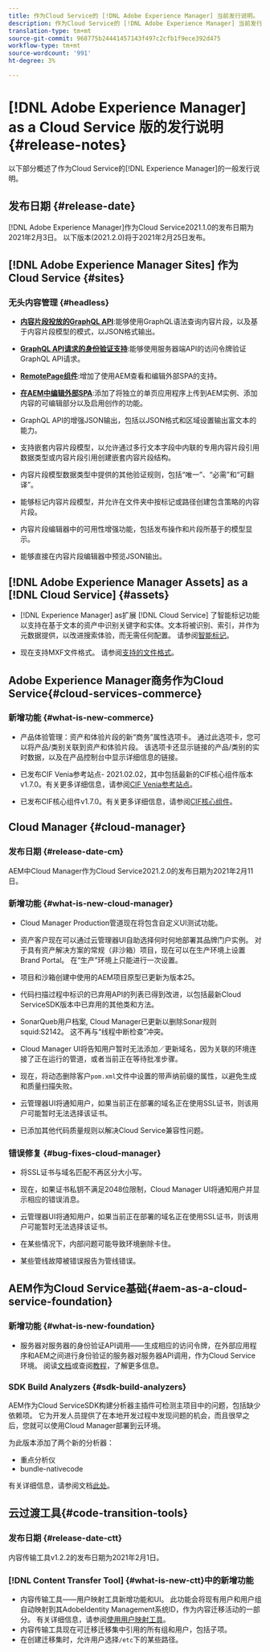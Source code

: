 ```yaml
---
title: 作为Cloud Service的 [!DNL Adobe Experience Manager] 当前发行说明。
description: 作为Cloud Service的 [!DNL Adobe Experience Manager] 当前发行说明。
translation-type: tm+mt
source-git-commit: 968775b24441457143f497c2cfb1f9ece392d475
workflow-type: tm+mt
source-wordcount: '991'
ht-degree: 3%

---
```



# [!DNL Adobe Experience Manager] as a Cloud Service 版的发行说明 {#release-notes}

以下部分概述了作为Cloud Service的[!DNL Experience Manager]的一般发行说明。

## 发布日期 {#release-date}

[!DNL Adobe Experience Manager]作为Cloud Service2021.1.0的发布日期为2021年2月3日。
以下版本(2021.2.0)将于2021年2月25日发布。

## [!DNL Adobe Experience Manager Sites] 作为Cloud Service  {#sites}

### 无头内容管理 {#headless}

* **[内容片段投放的GraphQL API](/help/assets/content-fragments/graphql-api-content-fragments.md)**:能够使用GraphQL语法查询内容片段，以及基于内容片段模型的模式，以JSON格式输出。

* **[GraphQL API请求的身份验证支持](/help/assets/content-fragments/graphql-authentication-content-fragments.md)**:能够使用服务器端API的访问令牌验证GraphQL API请求。

* **[RemotePage组件](/help/implementing/developing/hybrid/remote-page.md)**:增加了使用AEM查看和编辑外部SPA的支持。

* **[在AEM中编辑外部SPA](/help/implementing/developing/hybrid/editing-external-spa.md)**:添加了将独立的单页应用程序上传到AEM实例、添加内容的可编辑部分以及启用创作的功能。

* GraphQL API的增强JSON输出，包括以JSON格式和区域设置输出富文本的能力。

* 支持嵌套内容片段模型，以允许通过多行文本字段中内联的专用内容片段引用数据类型或内容片段引用创建嵌套内容片段结构。

* 内容片段模型数据类型中提供的其他验证规则，包括“唯一”、“必需”和“可翻译”。

* 能够标记内容片段模型，并允许在文件夹中按标记或路径创建包含策略的内容片段。

* 内容片段编辑器中的可用性增强功能，包括发布操作和片段所基于的模型显示。

* 能够直接在内容片段编辑器中预览JSON输出。

<!--
### Progressive Web Apps (PWAs) {#pwa}

* [A Progressive Web App (PWA) version of a site](/help/sites-cloud/authoring/features/enable-pwa.md)  can now be enabled at the project level via simple configuration.
-->

## [!DNL Adobe Experience Manager Assets] as a [!DNL Cloud Service] {#assets}

* [!DNL Experience Manager] as扩展 [!DNL Cloud Service] 了智能标记功能以支持在基于文本的资产中识别关键字和实体。文本将被识别、索引，并作为元数据提供，以改进搜索体验，而无需任何配置。 请参阅[智能标记](/help/assets/smart-tags.md)。

* 现在支持MXF文件格式。 请参阅[支持的文件格式](/help/assets/file-format-support.md#video-formats)。

## Adobe Experience Manager商务作为Cloud Service{#cloud-services-commerce}

### 新增功能 {#what-is-new-commerce}

* 产品体验管理：资产和体验片段的新“商务”属性选项卡。 通过此选项卡，您可以将产品/类别关联到资产和体验片段。 该选项卡还显示链接的产品/类别的实时数据，以及在产品控制台中显示详细信息的链接。

* 已发布CIF Venia参考站点- 2021.02.02，其中包括最新的CIF核心组件版本v1.7.0。有关更多详细信息，请参阅[CIF Venia参考站点](https://github.com/adobe/aem-cif-guides-venia/releases/tag/venia-2021.02.02)。

* 已发布CIF核心组件v1.7.0。有关更多详细信息，请参阅[CIF核心组件](https://github.com/adobe/aem-core-cif-components/releases/tag/core-cif-components-reactor-1.7.0)。

## Cloud Manager {#cloud-manager}

### 发布日期 {#release-date-cm}

AEM中Cloud Manager作为Cloud Service2021.2.0的发布日期为2021年2月11日。

### 新增功能 {#what-is-new-cloud-manager}

* Cloud Manager Production管道现在将包含自定义UI测试功能。

* 资产客户现在可以通过云管理器UI自助选择何时何地部署其品牌门户实例。 对于具有资产解决方案的常规（非沙箱）项目，现在可以在生产环境上设置Brand Portal。 在“生产”环境上只能进行一次设置。

* 项目和沙箱创建中使用的AEM项目原型已更新为版本25。

* 代码扫描过程中标识的已弃用API的列表已得到改进，以包括最新Cloud ServiceSDK版本中已弃用的其他类和方法。

* SonarQueb用户档案, Cloud Manager已更新以删除Sonar规则squid:S2142。 这不再与“线程中断检查”冲突。

* Cloud Manager UI将告知用户暂时无法添加／更新域名，因为关联的环境连接了正在运行的管道，或者当前正在等待批准步骤。

* 现在，将动态删除客户`pom.xml`文件中设置的带声纳前缀的属性，以避免生成和质量扫描失败。

* 云管理器UI将通知用户，如果当前正在部署的域名正在使用SSL证书，则该用户可能暂时无法选择该证书。

* 已添加其他代码质量规则以解决Cloud Service兼容性问题。

### 错误修复 {#bug-fixes-cloud-manager}

* 将SSL证书与域名匹配不再区分大小写。

* 现在，如果证书私钥不满足2048位限制，Cloud Manager UI将通知用户并显示相应的错误消息。

* 云管理器UI将通知用户，如果当前正在部署的域名正在使用SSL证书，则该用户可能暂时无法选择该证书。

* 在某些情况下，内部问题可能导致环境删除卡住。

* 某些管线故障被错误报告为管线错误。

## AEM作为Cloud Service基础{#aem-as-a-cloud-service-foundation}

### 新增功能 {#what-is-new-foundation}

* 服务器对服务器的身份验证API调用——生成相应的访问令牌，在外部应用程序和AEM之间进行身份验证的服务器对服务器API调用，作为Cloud Service环境。 阅读[文档](/help/implementing/developing/introduction/generating-access-tokens-for-server-side-apis.md)或查阅[教程](https://experienceleague.adobe.com/docs/experience-manager-learn/getting-started-with-aem-headless/authentication/overview.html?lang=en#authentication)，了解更多信息。

### SDK Build Analyzers {#sdk-build-analyzers}

AEM作为Cloud ServiceSDK构建分析器主插件可检测主项目中的问题，包括缺少依赖项。 它为开发人员提供了在本地开发过程中发现问题的机会，而且很早之后，您就可以使用Cloud Manager部署到云环境。

为此版本添加了两个新的分析器：

* 重点分析仪
* bundle-nativecode

有关详细信息，请参阅文档[此处](https://experienceleague.adobe.com/docs/experience-manager-core-components/using/developing/archetype/build-analyzer-maven-plugin.html?lang=en#developing)。

## 云过渡工具{#code-transition-tools}

### 发布日期 {#release-date-ctt}

内容传输工具v1.2.2的发布日期为2021年2月1日。

### [!DNL Content Transfer Tool] {#what-is-new-ctt}中的新增功能

* 内容传输工具——用户映射工具新增功能和UI。 此功能会将现有用户和用户组自动映射到其AdobeIdentity Management系统ID，作为内容迁移活动的一部分。 有关详细信息，请参阅[使用用户映射工具](https://experienceleague.adobe.com/docs/experience-manager-cloud-service/moving/cloud-migration/content-transfer-tool/using-user-mapping-tool.html)。
* 内容传输工具现在可迁移迁移集中引用的所有组和用户，包括子项。
* 在创建迁移集时，允许用户选择`/etc`下的某些路径。

